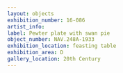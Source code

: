 ```yaml
---
layout: objects
exhibition_number: 16-086
artist_info: 
label: Pewter plate with swan pie
object_number: NAV.248A-1933
exhibition_location: feasting table
exhibition_area: D
gallery_location: 20th Century
---
```

